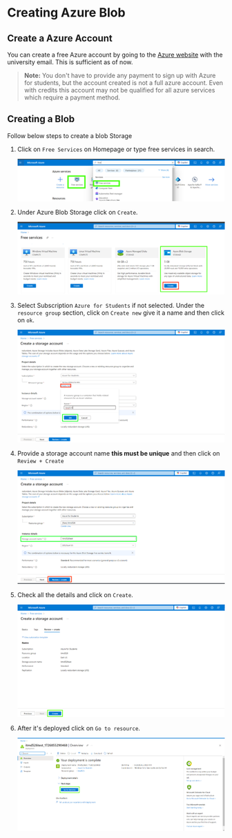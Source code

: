 # Creating Azure Blob

## Create a Azure Account

You can create a free Azure account by going to the [Azure website](https://azure.microsoft.com/en-us/free/students) with the university email. This is sufficient as of now.
> **Note:** You don't have to provide any payment to sign up with Azure for students, but the account created is not a full azure account. Even with credits this account may not be qualified for all azure services which require a payment method. 

## Creating a Blob

Follow below steps to create a blob Storage

1. Click on `Free Services` on Homepage or type free services in search.

    ![](./images/free-services.png)

2. Under Azure Blob Storage click on `Create`.

    ![](./images/Azure%20Blob%20storage.png)

3. Select Subscription `Azure for Students` if not selected. Under the `resource group` section, click on `Create new` give it a name and then click on `ok`.

    ![](./images/create-resource-group.png)

4. Provide a storage account name **this must be unique** and then click on `Review + Create`

    ![](./images/account-name.png)

5. Check all the details and click on `Create`.

    ![](./images/create.png)

6. After it's deployed click on `Go to resource`.

    ![](./images/goto-resource.png)